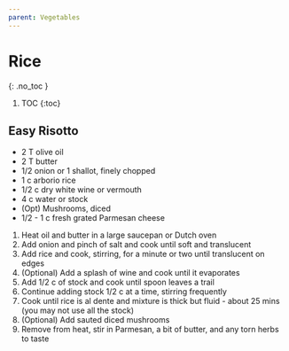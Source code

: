 ```yaml
---
parent: Vegetables
---
```


# Rice
{: .no_toc }

1. TOC
{:toc}

## Easy Risotto

* 2 T olive oil
* 2 T butter
* 1/2 onion or 1 shallot, finely chopped
* 1 c arborio rice
* 1/2 c dry white wine or vermouth
* 4 c water or stock
* (Opt) Mushrooms, diced
* 1/2 - 1 c fresh grated Parmesan cheese

1. Heat oil and butter in a large saucepan or Dutch oven
2. Add onion and pinch of salt and cook until soft and translucent
3. Add rice and cook, stirring, for a minute or two until translucent on edges
4. (Optional) Add a splash of wine and cook until it evaporates
5. Add 1/2 c of stock and cook until spoon leaves a trail
6. Continue adding stock 1/2 c at a time, stirring frequently
7. Cook until rice is al dente and mixture is thick but fluid - about 25 mins (you may not use all the stock)
8. (Optional) Add sauted diced mushrooms
9. Remove from heat, stir in Parmesan, a bit of butter, and any torn herbs to taste
